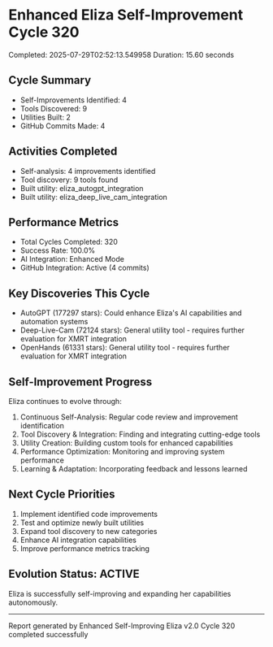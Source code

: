 # Enhanced Eliza Self-Improvement Cycle 320
Completed: 2025-07-29T02:52:13.549958
Duration: 15.60 seconds

## Cycle Summary
- Self-Improvements Identified: 4
- Tools Discovered: 9
- Utilities Built: 2
- GitHub Commits Made: 4

## Activities Completed
- Self-analysis: 4 improvements identified
- Tool discovery: 9 tools found
- Built utility: eliza_autogpt_integration
- Built utility: eliza_deep_live_cam_integration

## Performance Metrics
- Total Cycles Completed: 320
- Success Rate: 100.0%
- AI Integration: Enhanced Mode
- GitHub Integration: Active (4 commits)

## Key Discoveries This Cycle
- AutoGPT (177297 stars): Could enhance Eliza's AI capabilities and automation systems
- Deep-Live-Cam (72124 stars): General utility tool - requires further evaluation for XMRT integration
- OpenHands (61331 stars): General utility tool - requires further evaluation for XMRT integration

## Self-Improvement Progress
Eliza continues to evolve through:
1. Continuous Self-Analysis: Regular code review and improvement identification
2. Tool Discovery & Integration: Finding and integrating cutting-edge tools
3. Utility Creation: Building custom tools for enhanced capabilities
4. Performance Optimization: Monitoring and improving system performance
5. Learning & Adaptation: Incorporating feedback and lessons learned

## Next Cycle Priorities
1. Implement identified code improvements
2. Test and optimize newly built utilities
3. Expand tool discovery to new categories
4. Enhance AI integration capabilities
5. Improve performance metrics tracking

## Evolution Status: ACTIVE
Eliza is successfully self-improving and expanding her capabilities autonomously.

---
Report generated by Enhanced Self-Improving Eliza v2.0
Cycle 320 completed successfully
